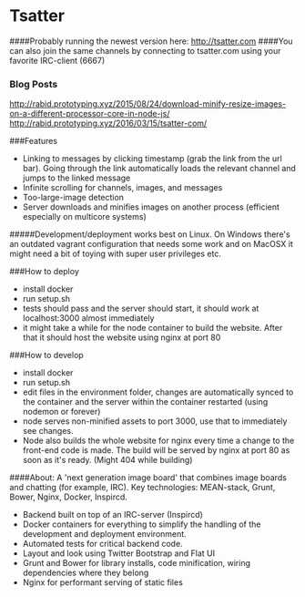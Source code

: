 
Tsatter
=======
####Probably running the newest version here: http://tsatter.com
####You can also join the same channels by connecting to tsatter.com using your favorite IRC-client (6667)

### Blog Posts
http://rabid.prototyping.xyz/2015/08/24/download-minify-resize-images-on-a-different-processor-core-in-node-js/
http://rabid.prototyping.xyz/2016/03/15/tsatter-com/


###Features
- Linking to messages by clicking timestamp (grab the link from the url bar). Going through the link automatically loads the relevant channel and jumps to the linked message
- Infinite scrolling for channels, images, and messages
- Too-large-image detection
- Server downloads and minifies images on another process (efficient especially on multicore systems)

#####Development/deployment works best on Linux. On Windows there's an outdated vagrant configuration that needs some work and on MacOSX it might need a bit of toying with super user privileges etc.

###How to deploy
- install docker
- run setup.sh
- tests should pass and the server should start, it should work at localhost:3000 almost immediately
- it might take a while for the node container to build the website. After that it should host the website using nginx at port 80

###How to develop
- install docker
- run setup.sh
- edit files in the environment folder, changes are automatically synced to the container and the server within the container restarted (using nodemon or forever)
- node serves non-minified assets to port 3000, use that to immediately see changes.
- Node also builds the whole website for nginx every time a change to the front-end code is made. The build will be served by nginx at port 80 as soon as it's ready. (Might 404 while building)

####About:
A  'next generation image board' that combines image boards and chatting (for example, IRC). Key technologies: MEAN-stack, Grunt, Bower, Nginx, Docker, Inspircd.

- Backend built on top of an IRC-server (Inspircd)
- Docker containers for everything to simplify the handling of the development and deployment environment.
- Automated tests for critical backend code.
- Layout and look using Twitter Bootstrap and Flat UI
- Grunt and Bower for library installs, code minification, wiring dependencies where they belong
- Nginx for performant serving of static files

